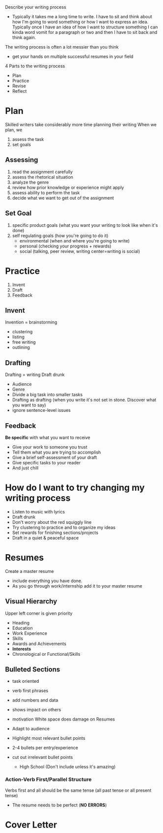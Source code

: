 Describe your writing process
- Typically it takes me a long time to write. I have to sit and think about how I'm going to word something or how I want to express an idea. Typically once I have an idea of how I want to structure something I can kinda word vomit for a paragraph or two and then I have to sit back and think again.

The writing process is often a lot messier than you think

- get your hands on multiple successful resumes in your field

4 Parts to the writing process
- Plan
- Practice
- Revise
- Reflect

# Plan
Skilled writers take considerably more time planning their writing
When we plan, we 
1. assess the task
2. set goals

## Assessing
1. read the assignment carefully
2. assess the rhetorical situation
3. analyze the genre
4. review how prior knowledge or experience might apply
5. assess ability to perform the task
6. decide what we want to get out of the assignment
## Set Goal
1. specific product goals (what you want your writing to look like when it's done)
2. self regulating goals (how you're going to do it)
	- environmental (when and where you're going to write)
	- personal (checking your progress + rewards)
	- social (talking, peer review, writing center=writing is social)
# Practice
1. Invent
2. Draft
3. Feedback
## Invent
Invention = brainstorming
- clustering 
- listing
- free writing
- outlining
## Drafting
Drafting = writing
Draft drunk 
- Audience 
- Genre
- Divide a big task into smaller tasks
- Drafting as drafting (when you write it's not set in stone. Discover what you want to say)
- ignore sentence-level issues
## Feedback
**Be specific** with what you want to receive
- Give your work to someone you trust
- Tell them what you are trying to accomplish
- Give a brief self-assessment of your draft
- Give specific tasks to your reader
- And just chill

# How do I want to try changing my writing process
- Listen to music with lyrics
- Draft drunk
- Don't worry about the red squiggly line
- Try clustering to practice and to organize my ideas
- Set rewards for finishing sections/projects
- Draft in a quiet & peaceful space

# Resumes
 Create a master resume 
 - include everything you have done. 
 - As you go through work/internship add it to your master resume
## Visual Hierarchy
Upper left corner is given priority
- Heading
- Education
- Work Experience
- Skills
- Awards and Achievements
- **Interests**
- Chronological or Functional/Skills
## Bulleted Sections
- task oriented
- verb first phrases
- add numbers and data
- shows impact on others
- motivation
White space does damage on Resumes

- Adapt to audience
- Highlight most relevant bullet points
- 2-4 bullets per entry/experience
- cut out irrelevant bullet points
	- High School (Don't include unless it's amazing)

### Action-Verb First/Parallel Structure
Verbs first and all should be the same tense (all past tense or all present tense)

- The resume needs to be perfect (**NO ERRORS**)

# Cover Letter
